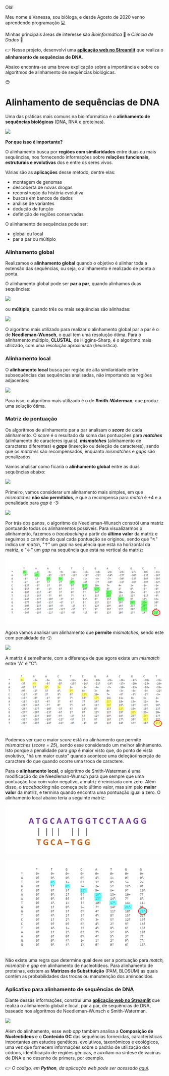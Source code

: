 Olá! 

Meu nome é Vanessa, sou bióloga, e desde Agosto de 2020 venho aprendendo programação 💻 

Minhas principais áreas de interesse são *Bioinformática* 🧬 e *Ciência de Dados* 🎲

👉 Nesse projeto, desenvolvi uma [**aplicação web no Streamlit**](https://share.streamlit.io/vanleiko/dna-streamlit/main/src/app-dna-v2.py) que realiza o **alinhamento de sequências de DNA**.

Abaixo encontra-se uma breve explicação sobre a importância e sobre os algoritmos de alinhamento de sequências biológicas.

😊

# Alinhamento de sequências de DNA 

Uma das práticas mais comuns na bioinformática é o **alinhamento de sequências biológicas** (DNA, RNA e proteínas).

![](https://raw.githubusercontent.com/vanleiko/meus-projetos/main/alinhamentos-capa.jpg)

**Por que isso é importante?**

O alinhamento busca por **regiões com similaridades** entre duas ou mais sequências, nos fornecendo informações sobre **relações funcionais, estruturais e evolutivas** dos e entre os seres vivos. 

Várias são as **aplicações** desse método, dentre elas:
- montagem de genomas
- descoberta de novas drogas
- reconstrução da história evolutiva
- buscas em bancos de dados
- análise de variantes
- dedução de função
- definição de regiões conservadas

O alinhamento de sequências pode ser:
- global ou local
- par a par ou múltiplo 

### Alinhamento global

Realizamos o **alinhamento global** quando o objetivo é alinhar toda a extensão das sequências, ou seja, o alinhamento é realizado de ponta a ponta.

O alinhamento global pode ser **par a par**, quando alinhamos duas sequências:

![](https://raw.githubusercontent.com/vanleiko/meus-projetos/main/alinhamento-global-par.jpg)

ou **múltiplo**, quando três ou mais sequências são alinhadas:

![](https://raw.githubusercontent.com/vanleiko/meus-projetos/main/alinhamento-global.mul.jpg)

O algoritmo mais utilizado para realizar o alinhamento global par a par é o de **Needleman-Wunsch**, o qual tem uma resolução ótima. Para o alinhamento múltiplo, **CLUSTAL**, de Higgins-Sharp, é o algoritmo mais utilizado, com uma resolução aproximada (heurística). 

### Alinhamento local

O **alinhamento local** busca por região de alta similaridade entre subsequências das sequências analisadas, não importando as regiões adjacentes: 

![](https://raw.githubusercontent.com/vanleiko/meus-projetos/main/alinhamento-local.jpg)

Para isso, o algoritmo mais utilizado é o de **Smith-Waterman**, que produz uma solução ótima.

### Matriz de pontuação

Os algoritmos de alinhamento par a par analisam o ***score*** de cada alinhamento. O *score* é o resultado da soma das pontuações para ***matches*** (alinhamento de caracteres iguais), ***mismatches*** (alinhamento de caracteres diferentes) e ***gaps*** (inserção ou deleção de caracteres), sendo que os *matches* são recompensados, enquanto *mismatches* e *gaps* são penalizados.

Vamos analisar como ficaria o **alinhamento global** entre as duas sequências abaixo:

![](https://raw.githubusercontent.com/vanleiko/meus-projetos/main/sequencias.jpg)

Primeiro, vamos considerar um alinhamento mais simples, em que *mismatches* **não são permitidos**, e que a recompensa para *match* é +4 e a penalidade para *gap* é -3:

![](https://raw.githubusercontent.com/vanleiko/meus-projetos/main/sem-mismatch.jpg)

Por trás dos panos, o algoritmo de Needleman-Wunsch constrói uma matriz pontuando todos os alinhamentos possíveis. 
Para visualizarmos o alinhamento, fazemos o *tracebacking* a partir do **último valor** da matriz e seguimos o caminho do qual cada pontuação se originou, sendo que "↖" indica um *match*, "↑" um *gap* na sequência que está na horizontal da matriz, e "←" um *gap* na sequência que está na vertical da matriz:

![](https://raw.githubusercontent.com/vanleiko/alignment-web-app/main/matriz-sem-mismatch-traceback.png)


Agora vamos analisar um alinhamento que **permite** *mismatches*, sendo este com penalidade de -2:

![](https://raw.githubusercontent.com/vanleiko/meus-projetos/main/com-mismatch.jpg)

A matriz é semelhante, com a diferença de que agora existe um *mismatch* entre "A" e "C":

![](https://raw.githubusercontent.com/vanleiko/alignment-web-app/main/matriz-com-mismatch-traceback.png)


Podemos ver que o maior *score* está no alinhamento que permite *mismatches* (*score = 25*), sendo esse considerado um melhor alinhamento. Isto porque a penalidade para *gap* é maior visto que, do ponto de vista evolutivo, "há um maior custo" quando acontece uma deleção/inserção de caractere do que quando ocorre uma troca de caractere.

Para o **alinhamento local**, o algoritmo de Smith-Waterman é uma modificação do de Needleman-Wunsch para que sempre que uma pontuação fica com valor negativo, a matriz é reiniciada com zero. Além disso, o *tracebacking* não começa pelo último valor, mas sim pelo **maior valor** da matriz, e termina quando encontra uma pontuação igual a zero. 
O alinhamento local abaixo teria a seguinte matriz:

![](https://raw.githubusercontent.com/vanleiko/alignment-web-app/main/alinhamento-local.jpg)

![](https://raw.githubusercontent.com/vanleiko/alignment-web-app/main/matriz-local-traceback.png)


Não existe uma regra que determine qual deve ser a pontuação para *match, mismatch* e *gap* em alinhamento de nucleotídeos. Para alinhamento de proteínas, existem as **Matrizes de Substituição** (PAM, BLOSUM) as quais contêm as probabilidades das trocas ou manutenção dos aminoácidos.

### Aplicativo para alinhamento de sequências de DNA

Diante dessas informações, construí uma [**aplicação web no Streamlit**](https://share.streamlit.io/vanleiko/dna-streamlit/main/src/app-dna-v2.py) que realiza o alinhamento global e local, par a par, de sequências de DNA, baseado nos algoritmos de Needleman-Wunsch e Smith-Waterman.

![](https://raw.githubusercontent.com/vanleiko/meus-projetos/main/st-image.png)

Além do alinhamento, esse *web app* também analisa a **Composição de Nucleotídeos** e o **Conteúdo GC** das sequências fornecidas, características importantes em estudos genéticos, evolutivos, taxonômicos e ecológicos, uma vez que fornecem informações sobre o padrão de utilização dos códons, identificação de regiões gênicas, e auxiliam na síntese de vacinas de DNA e no desenho de primers, por exemplo.

👉 *O código, em **Python**, da aplicação web pode ser acessado [aqui](https://github.com/vanleiko/dna-streamlit/blob/main/src/app-dna-v2.py).* 
